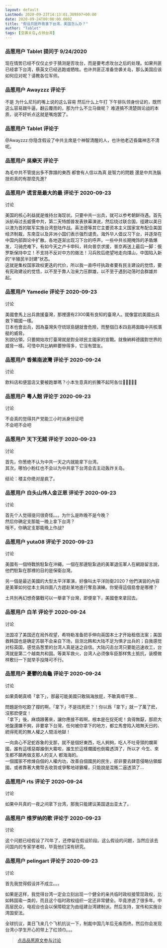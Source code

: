 ```yaml
---
layout: default
Lastmod: 2020-09-23T14:13:01.309597+00:00
date: 2020-09-24T00:00:00.000Z
title: "假设共匪昨夜拿下台湾，美国怎么办？"
author: "Tablet"
tags: [空袭关岛,占领台湾]
---
```



### 品葱用户 **Tablet** 提问于 9/24/2020
    
现在情势已经不仅仅止步于猜测是否攻台，而是要考虑攻台之后的处理。如果共匪已经拿下台湾，蔡英文已经逃跑或牺牲。也许共匪正准备空袭关岛，那么美国应该如何应对呢？请教各位军师。
    
                

### 品葱用户 **Awayzzz** 评论于 
        
不是 为什么尼玛的嘴上说的这么容易 然后什么上午打 下午排队领身份证的，既然这么容易跟牛逼，翻云覆雨的，那为什么不立马做呢？ 难道搞不清楚舆论战的本质，说不好听点这就是嘴炮罢了。
        
                

### 品葱用户 **Tablet** 评论于 
        
@Awayzzz:你隐含假设了中共主席是个神智清醒的人，也许他老迈昏庸神志不清呢。
        
                

### 品葱用户 **吳樂天** 评论于 
        
為毛中共不管提出多不靠譜的東西 都會有人信以為真 是智力的問題 還是中共洗腦技術真的有那麼先進?
        
                

### 品葱用户 **谎言是最大的最** 评论于 2020-09-23
讨论

        
美国的核心利益就是维持台海现状。只要中共一出兵，就可以参考朝鲜待遇。首先派航母过去威慑中共，第二天特朗普发表铁幕演说，然后绕过联合国，组建以美日以澳为首的联军实施台湾登陆作战。英法德等其它主要资本主义国家宣布配合美国经济制裁，东南亚以及非洲小国们表示强烈谴责。海外华人倡议习下台，并逐渐在中国内部舆论中扩散。各地逐渐出现习下台的呼声，一些中共长期掩饰的矛盾爆发，习骑虎难下，有如今天之卢卡申科，转向普京求援，普京再送上最后一脚：俄罗斯保持中立！不支持不反对中方的做法！习兵败后绝望地走向煤山，中国陷入新的“半殖民半封建”状态。  
这就是集权国家政权更迭的代价，所以我一直呼吁执政者要有民主建设的觉悟，要有宪政建设的觉悟，以不至于靠人治来力压群雄，以不至于遇到动荡时会群雄并起。
        
                

### 品葱用户 **Yamedie** 评论于 2020-09-23
讨论

        
美國會馬上出兵救援臺灣，那裡還有2300萬有良知的臺灣人。就像當初美國出兵救下韓國一樣。  
日本也會出兵，因為臺灣失守琉球島鏈就會危險，而整個日本四島將面臨中共核潛艇的威脅。  
別說佔領，只要開始攻打臺灣就是對全球民主國家的宣戰。就像納粹德國對世界的威脅一樣。可惜中共比納粹要慘得多，它沒有盟友。
        
                

### 品葱用户 **香蕉南波灣** 评论于 2020-09-24
讨论

        
飲料店和便當店又要被跑單嗎？小本生意真的折騰不起阿各位🤣🤣🤣🤣🤣
        
                

### 品葱用户 **粵人館** 评论于 2020-09-23
讨论

        
不会真的觉得共产党能三小时派身份证吧  
不会吧不会吧
        
                

### 品葱用户 **天下无贼** 评论于 2020-09-23
讨论

        
首先，你葱绝不认为中共一天之内就能拿下台湾。  
其次，哪怕小粉红也不会以为中共拿下台湾会去主动轰炸关岛。  
  
结论：楼主你绝对是疯了。
        
                

### 品葱用户 **白头山伟人金正恩** 评论于 2020-09-23
讨论

        
首先个人觉得提问很奇怪。。。为什么是昨晚不是今晚？  
然后你确定支那能一晚上拿下台湾？  
哦不，你确定支那能晚上作战?
        
                

### 品葱用户 **yuta08** 评论于 2020-09-23
讨论

        
美國有一個特戰旅駐紮在沖繩，一個在那邊駐紮過的美軍退伍軍人在網路留言說，他們駐紮在那裡的目的是保衛台灣。  
  
另一個是最近美國的大型太平洋軍演，好像叫太平洋防衛2020？他們演習的內容是美軍如何從本土與四面八方趕赴某地進行奪島演練。你覺得這個島會是哪裡？  
  
土共別再幻想奇襲戰可以一舉拿下台灣，即便拿下，美國會來拿回去。
        
                

### 品葱用户 **白羊** 评论于 2020-09-24
讨论

        
法国凉了美国还在局外观望，希特勒准备把手伸向英国本土才开始租借法案；美国救韩国也是确定苏联不会亲自下场，目测北韩和大陆不足为惧才出兵的；自我感觉对标英国，感觉品葱里的台湾人真是迷之自信。大陆闪击台湾只要能迅速收工，台湾就是第二个越南共和国。等美军救火，台湾人必须像车臣那样焦土抵抗，装模做样敷衍一下就举手投降可不行。
        
                

### 品葱用户 **憂鬱的烏龜** 评论于 2020-09-24
讨论

        
如果貴朝真嘀「拿下」，那最可能美國只敢隔海放屁，不敢真嘀干預…  
  
問題是你吃飽了撐的啊，「拿下」不是找死麽？！你以爲「拿下」就一了萬了麽，沒那麽便宜！  
「拿下」後，麻煩跟著來，讓你應接不暇啊，根本是在捉死呢！貪得無厭，那麽大地盤還嫌不夠，非要拿下台灣，任何被你拿下的地方，都立馬會陷入暗無天日的、統得死死的無人權之人間活地獄！  
  
一向貪心不足蛇吞象的支那，就不是個好東西，吃人夠夠，吃人不吐骨頭的爛黨國，誰有這樣惡鄰誰倒大霉啦，誰生於這樣爛國也倒霉透頂了，所以才 今生、來生都不願再做支那人的支人 都海海的。  
一個國家不修煉自個的人權内功，改善自個國民的民生，卻非要去肆意侵略佔領鄰國，或者靠著大撒幣去收買或爭奪地球霸權，只能說是混賬二逼透頂了…
        
                

### 品葱用户 **rts** 评论于 2020-09-24
讨论

        
如果中共真的一夜之间拿下台湾，那我只能建议美国退出亚太了。
        
                

### 品葱用户 **维罗纳的歌** 评论于 2020-09-23
讨论

        
这个问题已经假设了70年了，还停留在假设阶段。这么假设的问题，当然应该去问国内的专家学者啦，毕竟他们深有研究。
        
                

### 品葱用户 **pelingart** 评论于 2020-09-23
讨论

        
首先我觉得假设并不成立。。。  
  
如果是这样，我觉得台湾一定会立刻出现一个健全的亲共临时政权接管现政权，比如韩国瑜一类的，而且这个临时政权组织一定还非常健全。毕竟渗透了很多年。中高层民众，电视台也会以保障稳定为由组建台湾建制派。然后支持，宣传和实施台湾国安法。  
  
全球抗议，美日飞来几个飞机抗议一下，制裁中国几年后无疾而终。然后你会发现台湾小学生开心的带上了红领巾。。。
        
                





> [点击品葱原文参与讨论](https://pincong.rocks/question/31371)


